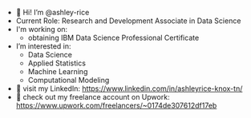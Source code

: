 - 👋 Hi! I’m @ashley-rice
- Current Role: Research and Development Associate in Data Science
- I'm working on:
  - obtaining IBM Data Science Professional Certificate
- I’m interested in:
  - Data Science
  - Applied Statistics
  - Machine Learning
  - Computational Modeling 
- 🔗 visit my LinkedIn: https://www.linkedin.com/in/ashleyrice-knox-tn/
- 🔗 check out my freelance account on Upwork: https://www.upwork.com/freelancers/~0174de307612df17eb

<!---
ashley-rice/ashley-rice is a ✨ special ✨ repository because its `README.md` (this file) appears on your GitHub profile.
You can click the Preview link to take a look at your changes.
--->
